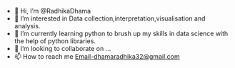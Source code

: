 - 👋 Hi, I’m @RadhikaDhama
- 👀 I’m interested in Data collection,interpretation,visualisation and analysis.
- 🌱 I’m currently learning python to brush up my skills in data science with the help of python libraries.
- 💞️ I’m looking to collaborate on ...
- 📫 How to reach me Email-dhamaradhika32@gmail.com

<!---
RadhikaDhama/RadhikaDhama is a ✨ special ✨ repository because its `README.md` (this file) appears on your GitHub profile.
You can click the Preview link to take a look at your changes.
--->
